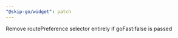 ```yaml
---
"@skip-go/widget": patch
---
```


Remove routePreference selector entirely if goFast:false is passed
